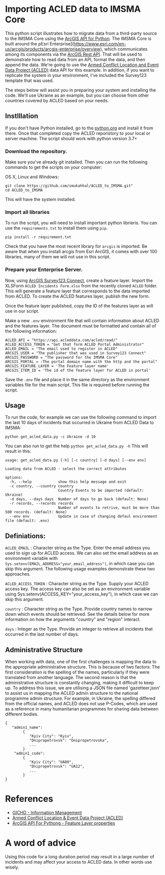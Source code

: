 # Importing ACLED data to IMSMA Core

 This python script illustrates how to migrate data from a third-party source to the IMSMA Core using the [ArcGIS API for Python](https://developers.arcgis.com/python/). The IMSMA Core is built around the pEsri Enterprise](https://www.esri.com/en-us/arcgis/products/arcgis-enterprise/overview), which communicates among its components via the [ArcGIS Rest API](https://developers.arcgis.com/rest/). That will be used to demonstrate how to read data from an API, format the data, and then append the data. We're going to use the [Armed Conflict Location and Event Data Project (ACLED)](https://acleddata.com) data API for this example. In addition, if you want to replicate the system in your environment, I've included the Survey123 template that was used.

The steps below will assist you in preparing your system and installing the code. We'll use Ukraine as an example, but you can choose from other countries covered by ACLED based on your needs.

## Instlllation 
If you don't have Python installed, go to the [python.org](https://www.python.org) and install it from there. Once that completed copy the ACLED reporistory to your local or server machine. The script should work with python version 3.7+

### Download the repository.
Make sure you've already git installed. Then you can run the following commands to get the scripts on your computer:

OS X, Linux and Windows:

 ```
 git clone https://github.com/smukahhal/ACLED_to_IMSMA.git"
 cd ACLED_to_IMSMA
 ```
This will have the system installed. 

### Import all libraries
To run the script, you will need to install important python librieris. You can use the `requirements.txt` to install them using `pip`.

```pip install -r requirement.txt```

Check that you have the most recent library for `arcgis` is imported. Be aware that when you install arcgis from Esri ArcGIS, it comes with over 100 libraries, many of them we will not use in this script.


### Prepare your Enterprise Server.
Now, using [ArcGIS Survey123 Connect](https://survey123.arcgis.com/), create a feature layer. Import the XLSForm `ACLED Incidents Form.xlsx` from the recently cloned `ACLED` folder. This will generate a feature layer that corresponds to the data imported from ACLED. To create the ACLED features layer, publish the new form.

Once the feature layer published, copy the ID of the features layer as will use in our script. 

Make a new `.env` environment file that will contain information about ACLED and the features layer. The document must be formatted and contain all of the following information:

```
ACLED_API = "https://api.acleddata.com/acled/read/"
ACLED_ACCESS_TOKEN = "Get that form ACLED Portal Administrator"
ACLED_EMAIL = "The email used to register in ACLED"
ARCGIS_USER = "The publisher that was used in Survey123 Connect"
ARCGIS_PASSWORD = "The password for the IMSMA Core"
ARCGIS_PORTAL = :The portal domain name with the http and the portal"
ARCGIS_FEATURE_LAYER = 'The Feature layer name'
ARCGIS_ITEM_ID = 'The id of the feature layer for ACLED in portal'
```

Save the ``.env`` file and place it in the same directory as the environment variables file for the main script. This file is required before running the script.

## Usage
To run the code, for example we can use the following command to import the last 10 days of incidents that occurred in Ukraine from ACLED Data to IMSMA:

 ```python get_acled_data.py -c Ukraine -d 10```

You can also run to get the help 
```python get_acled_data.py -h```
This will result in this:
```console
usage: get_acled_data.py [-h] [-c country] [-d days] [--env env]

Loading data from ACLED - select the correct attributes

options:
  -h, --help            show this help message and exit
  -c country, --country country
                        Country Events to be imported (default: Ukraine)
  -d days, --days days  Number of days to go back (default: None)
  -r records, --records records
                        Number of events to retrive, must be more than 500 records. (default: None)
  --env env             Update in case of changing defaul environment file (default: .env)
  ```

## Definiations: 

`ACLED_EMAIL`
: Character string as the Type. Enter the email address you used to sign up for ACLED access. We can also set the email address as an environment variable with `Sys.setenv(EMAIL_ADDRESS="your_email_address")`, in which case you can skip this argument. The following usage examples demonstrate these two approaches.

`ACLED_ACCESS_TOKEN`
: Character string as the Type. Supply your ACLED access key. The access key can also be set as an environment variable using Sys.setenv(ACCESS_KEY="your_access_key"), in which case we can skip this argument.

`country`
: Character string as the Type. Provide country names to narrow down which events should be retrieved. See the details below for more information on how the arguments "country" and "region" interact.

`days`
: Integer as the Type. Provide an integer to retrieve all incidents that occurred in the last number of days. 

## Administrative Structure 

When working with data, one of the first challenges is mapping the data to the appropriate administrative structure. This is because of two factors: The first consideration is the spelling of the names, particularly if they were translated from another language. The second reason is that the administrative structure is constantly changing, making it difficult to keep up. To address this issue, we are utilising a JSON file named 'gazetteer.json' to assist us in mapping the ACLED admin structure to the national programme admin structure. For example, in Ukraine, the spelling differed from the official names, and ACLED does not use P-Codes, which are used as a reference in many humanitarian programmes for sharing data between different bodies.

 ```
 {
    "admin1_name":
         {
            "Kyiv City": "Kyiv",
            "Dnipropetrovsk": "Dnipropetrovska",
            ...
         }
     "admin1_code":
         {
            "Kyiv City": "UA80",
            "Dnipropetrovsk": "UA12",
            ...
         }
 }
 ```

# References

* [GICHD - Information Management](https://www.gichd.org/our-response/information-management/)
* [Armed Conflict Location & Event Data Project (ACLED)](https://acleddata.com/)
* [ArcGIS API For Pythong - Feature Layer properties](https://developers.arcgis.com/python/guide/updating-feature-layer-properties/)


# A word of advice
Using this code for a long duration period may result in a large number of incidents and may affect your access to ACLED data. In other words use wisely.
